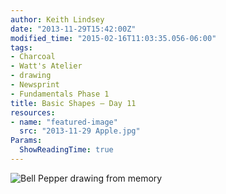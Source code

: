 ```yaml
---
author: Keith Lindsey
date: "2013-11-29T15:42:00Z"
modified_time: "2015-02-16T11:03:35.056-06:00"
tags:
- Charcoal
- Watt's Atelier
- drawing
- Newsprint
- Fundamentals Phase 1
title: Basic Shapes – Day 11
resources:
- name: "featured-image"
  src: "2013-11-29 Apple.jpg"
Params:
  ShowReadingTime: true
---
```


![Bell Pepper drawing from memory](/images/2013/11/2013-11-29_Orange.jpg)